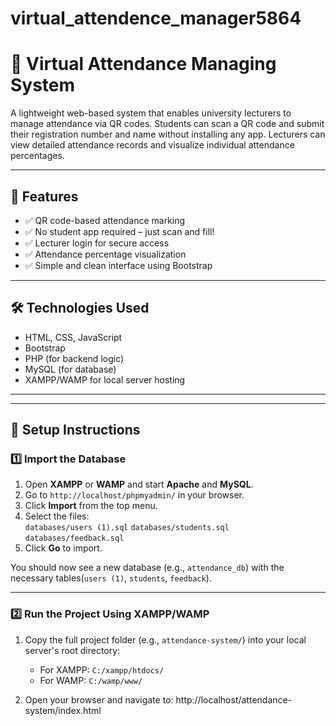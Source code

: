 # virtual_attendence_manager5864
 
 # 📸 Virtual Attendance Managing System

A lightweight web-based system that enables university lecturers to manage attendance via QR codes. Students can scan a QR code and submit their registration number and name without installing any app. Lecturers can view detailed attendance records and visualize individual attendance percentages.

---

## 🚀 Features

- ✅ QR code-based attendance marking
- ✅ No student app required – just scan and fill!
- ✅ Lecturer login for secure access
- ✅ Attendance percentage visualization
- ✅ Simple and clean interface using Bootstrap

---

## 🛠️ Technologies Used

- HTML, CSS, JavaScript
- Bootstrap
- PHP (for backend logic)
- MySQL (for database)
- XAMPP/WAMP for local server hosting

---


---

## 🧩 Setup Instructions

### 1️⃣ Import the Database

1. Open **XAMPP** or **WAMP** and start **Apache** and **MySQL**.
2. Go to `http://localhost/phpmyadmin/` in your browser.
3. Click **Import** from the top menu.
4. Select the files:  
   `databases/users (1).sql`
   `databases/students.sql`
   `databases/feedback.sql`
5. Click **Go** to import.

You should now see a new database (e.g., `attendance_db`) with the necessary tables(`users (1)`, `students`, `feedback`).

---

### 2️⃣ Run the Project Using XAMPP/WAMP

1. Copy the full project folder (e.g., `attendance-system/`) into your local server's root directory:
   - For XAMPP: `C:/xampp/htdocs/`
   - For WAMP: `C:/wamp/www/`

2. Open your browser and navigate to:
http://localhost/attendance-system/index.html



